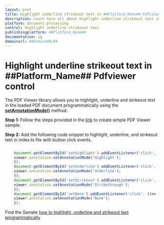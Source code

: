 ```yaml
---
layout: post
title: Highlight underline strikeout text in ##Platform_Name## Pdfviewer control | Syncfusion
description: Learn here all about Highlight underline strikeout text in Syncfusion ##Platform_Name## Pdfviewer control of Syncfusion Essential JS 2 and more.
platform: document-processing
control: Highlight underline strikeout text
publishingplatform: ##Platform_Name##
documentation: ug
domainurl: ##DomainURL##
---
```


# Highlight underline strikeout text in ##Platform_Name## Pdfviewer control

The PDF Viewer library allows you to highlight, underline and strikeout text in the loaded PDF document programmatically using the [**setAnnotationMode()**](https://helpej2.syncfusion.com/documentation/api/pdfviewer/annotation/#setannotationmode) method.

**Step 1:** Follow the steps provided in the [link](https://ej2.syncfusion.com/documentation/pdfviewer/getting-started/) to create simple PDF Viewer sample.

**Step 2:** Add the following code snippet to highlight, underline, and strikeout text in index.ts file with button click events.

```ts

    document.getElementById('setHighlight').addEventListener('click', ()=> {
    viewer.annotation.setAnnotationMode('Highlight');
    });
    document.getElementById('setUnderline').addEventListener('click', ()=> {
    viewer.annotation.setAnnotationMode('Underline');
    });
    document.getElementById('setStrikeout').addEventListener('click', ()=> {
    viewer.annotation.setAnnotationMode('Strikethrough');
    });
    document.getElementById('setNone').addEventListener('click', ()=> {
    viewer.annotation.setAnnotationMode('None');
    });

```

Find the Sample [how to highlight, underline and strikeout text programmatically](https://stackblitz.com/edit/rmfrlw-jgx99q?devtoolsheight=33&file=index.ts)